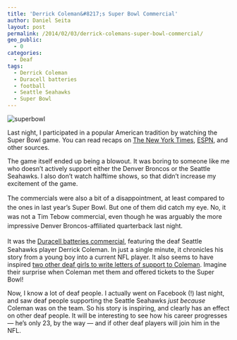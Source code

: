 ```yaml
---
title: 'Derrick Coleman&#8217;s Super Bowl Commercial'
author: Daniel Seita
layout: post
permalink: /2014/02/03/derrick-colemans-super-bowl-commercial/
geo_public:
  - 0
categories:
  - Deaf
tags:
  - Derrick Coleman
  - Duracell batteries
  - football
  - Seattle Seahawks
  - Super Bowl
---
```

<img src="{{site.url}}/assets/Super_Bowl_XLVIII_logo.png" alt="superbowl">

Last night, I participated in a popular American tradition by watching the Super Bowl game. You can read recaps on [The New York Times][2], [ESPN][3], and other sources.

The game itself ended up being a blowout. It was boring to someone like me who doesn&#8217;t actively support either the Denver Broncos or the Seattle Seahawks. I also don&#8217;t watch halftime shows, so that didn&#8217;t increase my excitement of the game.

<span style="line-height:1.5;">The commercials were also a bit of a disappointment, at least compared to the ones in last year&#8217;s Super Bowl. But one of them did catch my eye. No, it was not a Tim Tebow commercial, even though he was arguably the more impressive Denver Broncos-affiliated quarterback last night.</span>

<span style="line-height:1.5;">It was </span>the [Duracell batteries commercial][4], featuring the deaf Seattle Seahawks player Derrick Coleman. In just a single minute, it chronicles his story from a young boy into a current NFL player. It also seems to have inspired [two other deaf girls to write letters of support to Coleman][5]. Imagine their surprise when Coleman met them and offered tickets to the Super Bowl!

Now, I know a lot of deaf people. I actually went on Facebook (!) last night, and saw deaf people supporting the Seattle Seahawks *just because* Coleman was on the team. So his story is inspiring, and clearly has an effect on other deaf people. It will be interesting to see how his career progresses &#8212; he&#8217;s only 23, by the way &#8212; and if other deaf players will join him in the NFL.

 [1]: http://seitad.files.wordpress.com/2014/02/super_bowl_xlviii_logo.png
 [2]: http://www.nytimes.com/2014/02/03/sports/football/peyton-manning-goes-cold-as-seattle-brings-the-heat.html?hp
 [3]: http://scores.espn.go.com/nfl/recap?gameId=340202007
 [4]: http://www.youtube.com/watch?v=u2HD57z4F8E
 [5]: http://www.nydailynews.com/news/national/derrick-coleman-invites-deaf-girls-super-bowl-article-1.1596763
